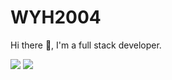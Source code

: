 # WYH2004

Hi there 👋, I'm a full stack developer.

![](https://github-readme-stats.vercel.app/api?username=VIPWYH2004&count_private=true&show_icons=true&locale=cn&include_all_commits=true&theme=dark) 
![](https://github-readme-stats.vercel.app/api/top-langs/?username=VIPWYH2004&hide=css,html&layout=compact&langs_count=8&theme=dark)
